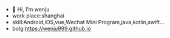 - 👋 Hi, I’m wenju
- work place:shanghai
- skill:Android,iOS,vue,Wechat Mini Program,java,kotlin,swift...
- bolg:https://wenju999.github.io
